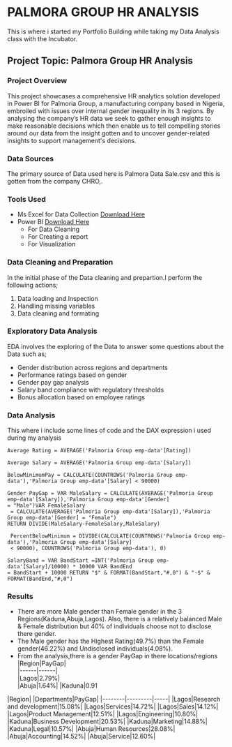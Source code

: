 # PALMORA GROUP HR ANALYSIS
This is where i started my Portfolio Building while taking my Data Analysis class with the Incubator.

## Project Topic: Palmora Group HR Analysis

### Project Overview
This project showcases a comprehensive HR analytics solution developed in Power BI for Palmoria Group, a manufacturing company based in Nigeria, embroiled with issues over internal gender inequality in its 3 regions. By analysing  the company’s HR data we seek to gather enough insights to make reasonable decisions which then enable us to tell compelling stories around our data from the insight gotten and to uncover gender-related insights to support management's decisions.

### Data Sources
The primary source of Data used here is Palmora Data Sale.csv and this is gotten from the company CHRO,.

### Tools Used
- Ms Excel for Data Collection [Download Here](https://www.microsoft.com)
- Power BI [Download Here](https://www.microsoft.com/en-us/download/details.aspx?id=58494)
  - For Data Cleaning
  - For Creating a report
  - For Visualization

### Data Cleaning and Preparation
In the initial phase of the Data cleaning and prepartion.I perform the following actions;
1. Data loading and Inspection
2. Handling missing variables
3. Data cleaning and formating

### Exploratory Data Analysis
EDA involves the exploring of the Data to answer some questions about the Data such as;
- Gender distribution across regions and departments
- Performance ratings based on gender
- Gender pay gap analysis
- Salary band compliance with regulatory thresholds
- Bonus allocation based on employee ratings

### Data Analysis

This where i include some lines of code and the DAX expression i used during my analysis
``` POWER BI/DAX EXPRESSION
Average Rating = AVERAGE('Palmoria Group emp-data'[Rating])
```
```
Average Salary = AVERAGE('Palmoria Group emp-data'[Salary])
```
```
BelowMinimumPay = CALCULATE(COUNTROWS('Palmoria Group emp-data'),'Palmoria Group emp-data'[Salary] < 90000)
```
```
Gender PayGap = VAR MaleSalary = CALCULATE(AVERAGE('Palmoria Group emp-data'[Salary]),'Palmoria Group emp-data'[Gender]
= "Male")VAR FemaleSalary
 = CALCULATE(AVERAGE('Palmoria Group emp-data'[Salary]),'Palmoria Group emp-data'[Gender] = "Female")
RETURN DIVIDE(MaleSalary-FemaleSalary,MaleSalary)
```
```
 PercentBelowMinimum = DIVIDE(CALCULATE(COUNTROWS('Palmoria Group emp-data'),'Palmoria Group emp-data'[Salary]
 < 90000), COUNTROWS('Palmoria Group emp-data'), 0)
```
```
SalaryBand = VAR BandStart =INT('Palmoria Group emp-data'[Salary]/10000) * 10000 VAR BandEnd
= BandStart + 10000 RETURN "$" & FORMAT(BandStart,"#,0") & "-$" & FORMAT(BandEnd,"#,0")
```

### Results
- There are more Male gender than Female gender in the 3 Regions(Kaduna,Abuja,Lagos).
Also, there is a relatively balanced Male & Female distribution but 40% of individuals choose not to disclose there gender.
- The Male gender has the Highest Rating(49.7%) than the Female gender(46.22%) and Undisclosed individuals(4.08%).
- From the analysis,there is a gender PayGap in there locations/regions
  |Region|PayGap|                     
  |------|------|                     
  |Lagos|2.79%|                       
  |Abuja|1.64%|
  |Kaduna|0.91

|Region| |Departments|PayGap|
|--------|---------|-----|
   |Lagos|Research and development|15.08%|
   |Lagos|Services|14.72%|
   |Lagos|Sales|14.12%|
   |Lagos|Product Management|12.51%|
   |Lagos|Engineering|10.80%|
   |Kaduna|Business Development|20.53%|
   |Kaduna|Marketing|14.88%|
   |Kaduna|Legal|10.57%|
   |Abuja|Human Resources|28.08%|
   |Abuja|Accounting|14.52%|
   |Abuja|Service|12.60%|
